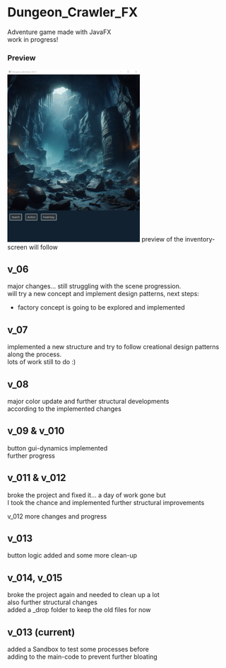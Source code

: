 # Dungeon_Crawler_FX
Adventure game made with JavaFX  
work in progress!  
  
### Preview
<img src="images/preview.png" alt="Preview-picture of the main-window" width="300px" height="auto">  
preview of the inventory-screen will follow
  
## v_06  
major changes... still struggling with the scene progression.  
will try a new concept and implement design patterns, next steps:  
- factory concept is going to be explored and implemented  
  
## v_07  
implemented a new structure and try to follow creational design patterns along the process.   
lots of work still to do :)  
  
## v_08  
major color update and further structural developments  
according to the implemented changes  
   
## v_09 & v_010
button gui-dynamics implemented   
further progress  
    
## v_011 & v_012   
broke the project and fixed it... a day of work gone but   
I took the chance and implemented further structural improvements   
  
v_012 more changes and progress  
    
## v_013 
button logic added and some more clean-up    
    

## v_014, v_015 
broke the project again and needed to clean up a lot   
also further structural changes   
added a _drop folder to keep the old files for now 
    
## v_013 (current)
added a Sandbox to test some processes before   
adding to the main-code to prevent further bloating  


